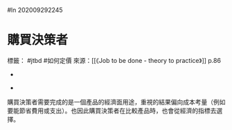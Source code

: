 #ln 202009292245
# 購買決策者
標籤： #jtbd #如何定價 
來源：[[《Job to be done - theory to practice》]] p.86

-

>

-

購買決策者需要完成的是一個產品的經濟面用途，重視的結果偏向成本考量（例如要能節省費用或支出）。也因此購買決策者在比較產品時，也會從經濟的指標去選擇。